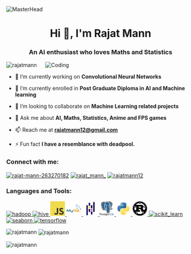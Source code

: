 ![MasterHead](https://media0.giphy.com/headers/GitHub/w8ZJLtJbmuph.gif)
<h1 align="center">Hi 👋, I'm Rajat Mann</h1>
<h3 align="center">An AI enthusiast who loves Maths and Statistics</h3>
<img align="right" alt="Coding" width="400" src="https://gifdb.com/images/high/ai-artificial-intelligence-human-robot-brain-pon8h9dclo1fl1u2.gif">
<p align="left"> <img src="https://komarev.com/ghpvc/?username=rajatmann&label=Profile%20views&color=0e75b6&style=flat" alt="rajatmann" /> </p>

- 🔭 I’m currently working on **Convolutional Neural Networks**

- 🌱 I’m currently enrolled in **Post Graduate Diploma in AI and Machine learning**

- 👯 I’m looking to collaborate on **Machine Learning related projects**

- 💬 Ask me about **AI, Maths, Statistics, Anime and FPS games**

- 📫 Reach me at **rajatmann12@gmail.com**

- ⚡ Fun fact **I have a resemblance with deadpool.**

<h3 align="left">Connect with me:</h3>
<p align="left">
<a href="https://linkedin.com/in/rajat-mann-263270182" target="blank"><img align="center" src="https://raw.githubusercontent.com/rahuldkjain/github-profile-readme-generator/master/src/images/icons/Social/linked-in-alt.svg" alt="rajat-mann-263270182" height="30" width="40" /></a>
<a href="https://instagram.com/rajat_mann_" target="blank"><img align="center" src="https://raw.githubusercontent.com/rahuldkjain/github-profile-readme-generator/master/src/images/icons/Social/instagram.svg" alt="rajat_mann_" height="30" width="40" /></a>
<a href="https://www.hackerrank.com/rajatmann12" target="blank"><img align="center" src="https://raw.githubusercontent.com/rahuldkjain/github-profile-readme-generator/master/src/images/icons/Social/hackerrank.svg" alt="rajatmann12" height="30" width="40" /></a>
</p>

<h3 align="left">Languages and Tools:</h3>
<p align="left"> <a href="https://hadoop.apache.org/" target="_blank" rel="noreferrer"> <img src="https://www.vectorlogo.zone/logos/apache_hadoop/apache_hadoop-icon.svg" alt="hadoop" width="40" height="40"/> </a> <a href="https://hive.apache.org/" target="_blank" rel="noreferrer"> <img src="https://www.vectorlogo.zone/logos/apache_hive/apache_hive-icon.svg" alt="hive" width="40" height="40"/> </a> <a href="https://developer.mozilla.org/en-US/docs/Web/JavaScript" target="_blank" rel="noreferrer"> <img src="https://raw.githubusercontent.com/devicons/devicon/master/icons/javascript/javascript-original.svg" alt="javascript" width="40" height="40"/> </a> <a href="https://www.mysql.com/" target="_blank" rel="noreferrer"> <img src="https://raw.githubusercontent.com/devicons/devicon/master/icons/mysql/mysql-original-wordmark.svg" alt="mysql" width="40" height="40"/> </a> <a href="https://pandas.pydata.org/" target="_blank" rel="noreferrer"> <img src="https://raw.githubusercontent.com/devicons/devicon/2ae2a900d2f041da66e950e4d48052658d850630/icons/pandas/pandas-original.svg" alt="pandas" width="40" height="40"/> </a> <a href="https://www.postgresql.org" target="_blank" rel="noreferrer"> <img src="https://raw.githubusercontent.com/devicons/devicon/master/icons/postgresql/postgresql-original-wordmark.svg" alt="postgresql" width="40" height="40"/> </a> <a href="https://www.python.org" target="_blank" rel="noreferrer"> <img src="https://raw.githubusercontent.com/devicons/devicon/master/icons/python/python-original.svg" alt="python" width="40" height="40"/> </a> <a href="https://www.rust-lang.org" target="_blank" rel="noreferrer"> <img src="https://raw.githubusercontent.com/devicons/devicon/master/icons/rust/rust-plain.svg" alt="rust" width="40" height="40"/> </a> <a href="https://scikit-learn.org/" target="_blank" rel="noreferrer"> <img src="https://upload.wikimedia.org/wikipedia/commons/0/05/Scikit_learn_logo_small.svg" alt="scikit_learn" width="40" height="40"/> </a> <a href="https://seaborn.pydata.org/" target="_blank" rel="noreferrer"> <img src="https://seaborn.pydata.org/_images/logo-mark-lightbg.svg" alt="seaborn" width="40" height="40"/> </a> <a href="https://www.tensorflow.org" target="_blank" rel="noreferrer"> <img src="https://www.vectorlogo.zone/logos/tensorflow/tensorflow-icon.svg" alt="tensorflow" width="40" height="40"/> </a> </p>

<p><img align="left" src="https://github-readme-stats.vercel.app/api/top-langs?username=rajatmann&show_icons=true&locale=en&layout=compact" alt="rajatmann" /></p>

<p>&nbsp;<img align="center" src="https://github-readme-stats.vercel.app/api?username=rajatmann&show_icons=true&locale=en" alt="rajatmann" /></p>

<p><img align="center" src="https://github-readme-streak-stats.herokuapp.com/?user=rajatmann&" alt="rajatmann" /></p>
